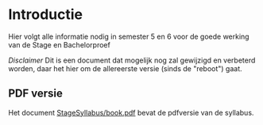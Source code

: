 # Introductie

Hier volgt alle informatie nodig in semester 5 en 6 voor de goede werking van de Stage en Bachelorproef

*Disclaimer* Dit is een document dat mogelijk nog zal gewijzigd en verbeterd worden, daar het hier om de allereerste versie (sinds de "reboot") gaat.

## PDF versie
Het document [StageSyllabus/book.pdf](StageSyllabus/book.pdf) bevat de pdfversie van de syllabus.
